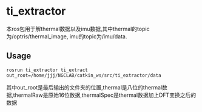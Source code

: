 # ti_extractor

本ros包用于解thermal数据以及imu数据,其中thermal的topic为/optris/thermal_image, imu的topic为/imu/data.

## Usage
```
rosrun ti_extractor ti_extract out_root=/home/jjj/NGCLAB/catkin_ws/src/ti_extractor/data
```

其中out_root是最后输出的文件夹的位置,thermal是八位的thermal数据,thermalRaw是原始16位数据,thermalSpec是thermal数据加上DFT变换之后的数据
